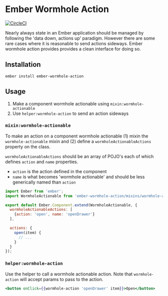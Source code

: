 # Ember Wormhole Action

[![CircleCI](https://circleci.com/gh/chbonser/ember-wormhole-action.svg?style=svg)](https://circleci.com/gh/chbonser/ember-wormhole-action)

Nearly always state in an Ember application should be managed by following the 'data down,
actions up' paradigm.  However there are some rare cases where
it is reasonable to send actions sideways.  Ember wormhole
action provides provides a clean interface for doing so.

## Installation

`ember install ember-wormhole-action`

## Usage

1. Make a component wormhole actionable using `mixin:wormhole-actionable`
2. Use `helper:wormhole-action` to send an action sideways

### `mixin:wormhole-actionable`

To make an action on a component wormhole actionable (1) mixin the
`wormhole-actionable` mixin and (2) define a `wormholeActionableActions`
property on the class.

`wormholeActionableActions` should be an array of POJO's each of which
defines `action` and `name` properties.
* `action` is the action defined in the component
* `name` is what becomes 'wormhole actionable' and should be less generically
  named than `action`

```javascript
import Ember from 'ember';
import WormholeActionable from 'ember-wormhole-action/mixins/wormhole-actionable';

export default Ember.Component.extend(WormholeActionable, {
  wormholeActionableActions: [
    {action: 'open', name: 'openDrawer'}
  ],

  actions: {
    open(item) {
      // ...
    }
  }
});
```

### `helper:wormhole-action`

Use the helper to call a wormhole actionable action.  Note that
`wormhole-action` will accept params to pass to the action.

```hbs
<button onClick={{wormhole-action 'openDrawer' item}}>Open</button>
```
